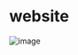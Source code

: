 # website
![image](https://github.com/seyoki/website/assets/159132449/4a8cead5-a2c1-4298-b3e3-90ad13fa3075)
